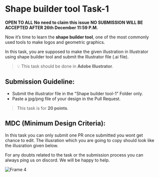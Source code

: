 # Shape builder tool Task-1 

**OPEN TO ALL** **No need to claim this issue** **NO SUBMISSION WILL BE ACCEPTED AFTER 26th December 11:59 P.M.**

Now it’s time to learn the **shape builder tool**, one of the most commonly used tools to make logos and geometric graphics.

In this task, you are supposed to make the given illustration in Illustrator using shape builder tool and submit the Illustrator file (.ai file).

> 💡 This task should be done in **Adobe Illustrator**.

## **Submission Guideline:**

- Submit the illustrator file in the "Shape builder tool-1" Folder only.
- Paste a jpg/png file of your design in the Pull Request.

> This task is for **20 points**.

## **MDC (Minimum Design Criteria):**

In this task you can only submit one PR once submitted you wont get chance to edit. The illusration which you are going to copy should look like the illusration given below.

For any doubts related to the task or the submission process you can always ping us on discord. We will be happy to help.

![Frame 4](https://user-images.githubusercontent.com/97426868/209436011-ffcecbaf-6efe-4e00-ae69-1822e15d1df6.png)
